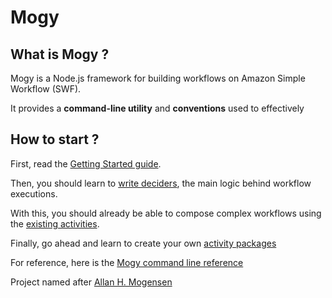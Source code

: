 # Mogy


## What is Mogy ?

Mogy is a Node.js framework for building workflows on Amazon Simple Workflow (SWF).

It provides a **command-line utility** and **conventions** used to effectively

## How to start ?

First, read the [Getting Started guide](https://github.com/neyric/mogy/wiki/Getting-Started).

Then, you should learn to [write deciders](https://github.com/neyric/mogy/wiki/Writing-deciders), the main logic behind workflow executions.

With this, you should already be able to compose complex workflows using the [existing activities](https://www.npmjs.com/browse/keyword/mogy-activity).

Finally, go ahead and learn to create your own [activity packages](https://github.com/neyric/mogy/wiki/Create-an-activity-package)

For reference, here is the [Mogy command line reference](https://github.com/neyric/mogy/wiki/Mogy-command-line-reference)



Project named after [Allan H. Mogensen](http://en.wikipedia.org/wiki/Allan_H._Mogensen)
